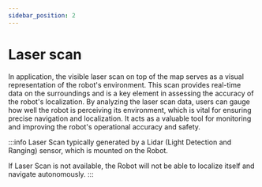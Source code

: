 ```yaml
---
sidebar_position: 2
---
```


# Laser scan

In application, the visible laser scan on top of the map serves as a visual representation of the robot's environment. This scan provides real-time data on the surroundings and is a key element in assessing the accuracy of the robot's localization. By analyzing the laser scan data, users can gauge how well the robot is perceiving its environment, which is vital for ensuring precise navigation and localization. It acts as a valuable tool for monitoring and improving the robot's operational accuracy and safety.

:::info
Laser Scan typically generated by a Lidar (Light Detection and Ranging) sensor, which is mounted on the Robot.

If Laser Scan is not available, the Robot will not be able to localize itself and navigate autonomously.
:::
